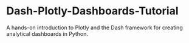 # Dash-Plotly-Dashboards-Tutorial
A hands-on introduction to Plotly and the Dash framework for creating analytical dashboards in Python.
